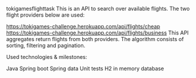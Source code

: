tokigamesflighttask
This is an API to search over available flights. The two flight providers below are used:

https://tokigames-challenge.herokuapp.com/api/flights/cheap
https://tokigames-challenge.herokuapp.com/api/flights/business
This API aggregates return flights from both providers. The algorithm consists of sorting, filtering and pagination.

Used technologies & milestones:

Java
Spring boot
Spring data
Unit tests
H2 in memory database
